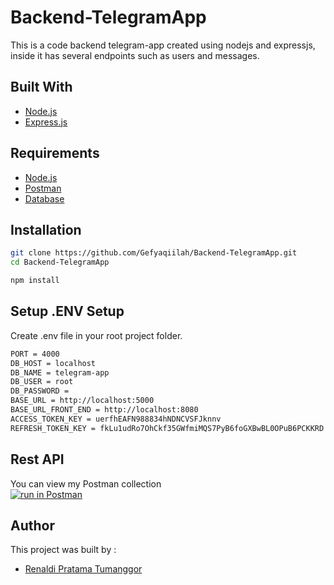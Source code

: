 # Backend-TelegramApp
This is a code backend telegram-app created using nodejs and expressjs, inside it has several endpoints such as users and messages.

## Built With
* [Node.js](https://nodejs.org/en/)
* [Express.js](https://expressjs.com/)

## Requirements
* [Node.js](https://nodejs.org/en/)
* [Postman](https://www.getpostman.com/)
* [Database](coffeeshop.sql)

## Installation
```bash
git clone https://github.com/Gefyaqiilah/Backend-TelegramApp.git
cd Backend-TelegramApp
```
```bash
npm install
```

## Setup .ENV Setup
Create .env file in your root project folder.<br>
```bash
PORT = 4000
DB_HOST = localhost
DB_NAME = telegram-app
DB_USER = root
DB_PASSWORD = 
BASE_URL = http://localhost:5000
BASE_URL_FRONT_END = http://localhost:8080
ACCESS_TOKEN_KEY = uerfhEAFN988834hNDNCVSFJknnv
REFRESH_TOKEN_KEY = fkLu1udRo7OhCkf35GWfmiMQS7PyB6foGXBwBL0OPuB6PCKKRD
```

## Rest API
You can view my Postman collection </br>
[![run in Postman](https://run.pstmn.io/button.svg)](https://www.getpostman.com/collections/2192875accb7d2886d73)

## Author
This project was built by :
* [Renaldi Pratama Tumanggor](https://github.com/renaldipratama97)
